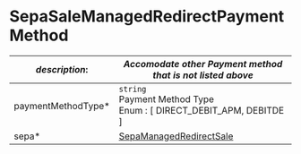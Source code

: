 
# SepaSaleManagedRedirectPaymentMethod

| *description*:   | *Accomodate other Payment method that is not listed above*|
|----|----|
| paymentMethodType* |    ``` string ``` <br/> Payment Method Type <br/> Enum : [ DIRECT_DEBIT_APM, DEBITDE ]|
| sepa* | [SepaManagedRedirectSale](?path=docs/schemas-md/SepaManagedRedirectSale.md)|  


  


     


